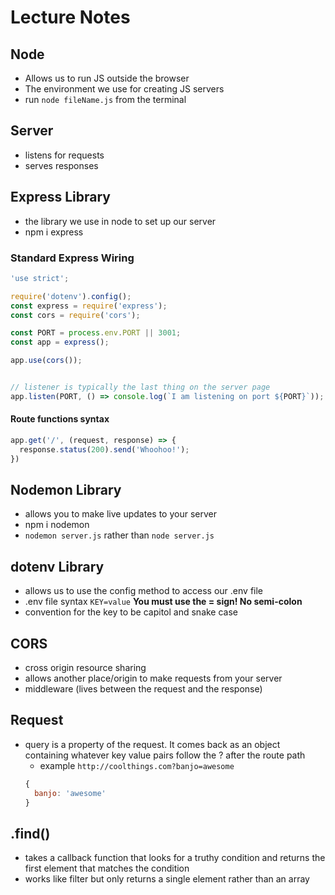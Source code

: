 # Lecture Notes

## Node
- Allows us to run JS outside the browser
- The environment we use for creating JS servers
- run `node fileName.js` from the terminal

## Server
- listens for requests
- serves responses

## Express Library
- the library we use in node to set up our server
- npm i express


### Standard Express Wiring
``` js
'use strict';

require('dotenv').config();
const express = require('express');
const cors = require('cors');

const PORT = process.env.PORT || 3001;
const app = express();

app.use(cors());


// listener is typically the last thing on the server page
app.listen(PORT, () => console.log(`I am listening on port ${PORT}`));
```

#### Route functions syntax
``` js
app.get('/', (request, response) => {
  response.status(200).send('Whoohoo!');
})

```

## Nodemon Library
- allows you to make live updates to your server
- npm i nodemon
- `nodemon server.js` rather than `node server.js`

## dotenv Library
- allows us to use the config method to access our .env file
- .env file syntax `KEY=value` **You must use the = sign! No semi-colon**
- convention for the key to be capitol and snake case

## CORS
- cross origin resource sharing
- allows another place/origin to make requests from your server
- middleware (lives between the request and the response)

## Request
- query is a property of the request. It comes back as an object containing whatever key value pairs follow the ? after the route path
  - example `http://coolthings.com?banjo=awesome`
  ```js
  {
    banjo: 'awesome'
  }
  ```

## .find()
- takes a callback function that looks for a truthy condition and returns the first element that matches the condition
- works like filter but only returns a single element rather than an array